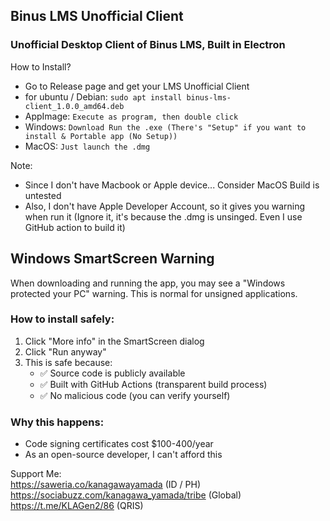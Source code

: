 ## Binus LMS Unofficial Client
### Unofficial Desktop Client of Binus LMS, Built in Electron

How to Install?
- Go to Release page and get your LMS Unofficial Client
- for ubuntu / Debian:
   ```sudo apt install binus-lms-client_1.0.0_amd64.deb```
- AppImage:
  ```Execute as program, then double click```
- Windows:
  ```Download Run the .exe (There's "Setup" if you want to install & Portable app (No Setup))```
- MacOS: 
  ```Just launch the .dmg``` <br />

Note: 
- Since I don't have Macbook or Apple device... Consider MacOS Build is untested
- Also, I don't have Apple Developer Account, so it gives you warning when run it (Ignore it, it's because the .dmg is unsinged. Even I use GitHub action to build it) 

## Windows SmartScreen Warning

When downloading and running the app, you may see a "Windows protected your PC" warning. This is normal for unsigned applications.

### How to install safely:

1. Click "More info" in the SmartScreen dialog
2. Click "Run anyway"
3. This is safe because:
   - ✅ Source code is publicly available
   - ✅ Built with GitHub Actions (transparent build process)
   - ✅ No malicious code (you can verify yourself)

### Why this happens:
- Code signing certificates cost $100-400/year
- As an open-source developer, I can't afford this

Support Me: <br />
https://saweria.co/kanagawayamada (ID / PH) <br />
https://sociabuzz.com/kanagawa_yamada/tribe (Global) <br />
https://t.me/KLAGen2/86 (QRIS) <br />
